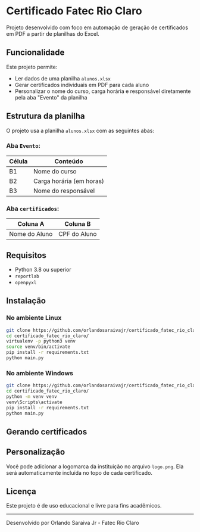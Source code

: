 # Certificado Fatec Rio Claro

Projeto desenvolvido com foco em automação de geração de certificados em PDF a partir de planilhas do Excel.

## Funcionalidade

Este projeto permite:
- Ler dados de uma planilha `alunos.xlsx`
- Gerar certificados individuais em PDF para cada aluno
- Personalizar o nome do curso, carga horária e responsável diretamente pela aba "Evento" da planilha

## Estrutura da planilha

O projeto usa a planilha `alunos.xlsx` com as seguintes abas:

### Aba `Evento`:
| Célula | Conteúdo               |
|--------|------------------------|
| B1     | Nome do curso          |
| B2     | Carga horária (em horas) |
| B3     | Nome do responsável    |

### Aba `certificados`:
| Coluna A       | Coluna B     |
|----------------|--------------|
| Nome do Aluno  | CPF do Aluno |

## Requisitos

- Python 3.8 ou superior
- `reportlab`
- `openpyxl`

## Instalação

### No ambiente Linux

```bash
git clone https://github.com/orlandosaraivajr/certificado_fatec_rio_claro.git
cd certificado_fatec_rio_claro/
virtualenv -p python3 venv
source venv/bin/activate
pip install -r requirements.txt
python main.py 
```

### No ambiente Windows

```bash
git clone https://github.com/orlandosaraivajr/certificado_fatec_rio_claro.git
cd certificado_fatec_rio_claro/
python -m venv venv
venv\Scripts\activate
pip install -r requirements.txt
python main.py
```

## Gerando certificados

## Personalização

Você pode adicionar a logomarca da instituição no arquivo `logo.png`. Ela será automaticamente incluída no topo de cada certificado.

## Licença

Este projeto é de uso educacional e livre para fins acadêmicos.

---

Desenvolvido por Orlando Saraiva Jr - Fatec Rio Claro 
